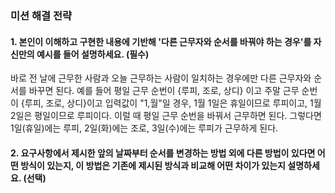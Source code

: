 ### 미션 해결 전략 
#### 1. 본인이 이해하고 구현한 내용에 기반해 '다른 근무자와 순서를 바꿔야 하는 경우'를 자신만의 예시를 들어 설명하세요. (필수)       
바로 전 날에 근무한 사람과 오늘 근무하는 사람이 일치하는 경우에만 다른 근무자와 순서를 바꾸면 된다.
예를 들어 평일 근무 순번이 {루피, 조로, 상디} 이고 주말 근무 순번이 {루피, 조로, 상디}이고 입력값이 "1,월"일 경우, 1월 1일은 휴일이므로 루피이고, 1월 2일은 평일이므로 루피이다.
이럴 때 평일 근무 순번을 바꿔서 근무하면 된다. 그렇다면 1일(휴일)에는 루피, 2일(화)에는 조로, 3일(수)에는 루피가 근무하게 된다.

#### 2. 요구사항에서 제시한 앞의 날짜부터 순서를 변경하는 방법 외에 다른 방법이 있다면 어떤 방식이 있는지, 이 방법은 기존에 제시된 방식과 비교해 어떤 차이가 있는지 설명하세요. (선택)
